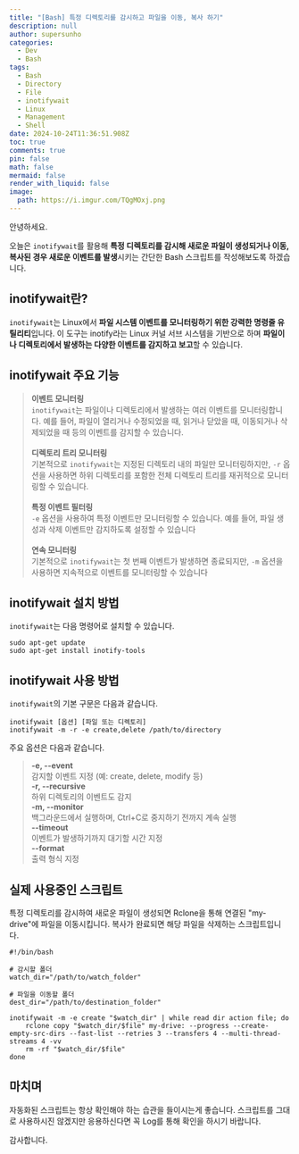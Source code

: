 ```yaml
---
title: "[Bash] 특정 디렉토리를 감시하고 파일을 이동, 복사 하기"
description: null
author: supersunho
categories:
  - Dev
  - Bash
tags:
  - Bash
  - Directory
  - File
  - inotifywait
  - Linux
  - Management
  - Shell
date: 2024-10-24T11:36:51.908Z
toc: true
comments: true
pin: false
math: false
mermaid: false
render_with_liquid: false
image:
  path: https://i.imgur.com/TQgMOxj.png
--- 
```


안녕하세요.

오늘은 `inotifywait`를 활용해 **특정 디렉토리를 감시해 새로운 파일이 생성되거나 이동, 복사된 경우 새로운 이벤트를 발생**시키는 간단한 Bash 스크립트를 작성해보도록 하겠습니다. 

## inotifywait란?
`inotifywait`는 Linux에서 **파일 시스템 이벤트를 모니터링하기 위한 강력한 명령줄 유틸리티**입니다. 이 도구는 inotify라는 Linux 커널 서브 시스템을 기반으로 하며 **파일이나 디렉토리에서 발생하는 다양한 이벤트를 감지하고 보고**할 수 있습니다.  

## inotifywait 주요 기능
>**이벤트 모니터링**
<br />`inotifywait`는 파일이나 디렉토리에서 발생하는 여러 이벤트를 모니터링합니다. 예를 들어, 파일이 열리거나 수정되었을 때, 읽거나 닫았을 때, 이동되거나 삭제되었을 때 등의 이벤트를 감지할 수 있습니다.
<br /><br />**디렉토리 트리 모니터링**
<br />기본적으로 `inotifywait`는 지정된 디렉토리 내의 파일만 모니터링하지만, `-r` 옵션을 사용하면 하위 디렉토리를 포함한 전체 디렉토리 트리를 재귀적으로 모니터링할 수 있습니다.
<br /><br />**특정 이벤트 필터링**
<br />`-e` 옵션을 사용하여 특정 이벤트만 모니터링할 수 있습니다. 예를 들어, 파일 생성과 삭제 이벤트만 감지하도록 설정할 수 있습니다
<br /><br />**연속 모니터링** 
<br />기본적으로 `inotifywait`는 첫 번째 이벤트가 발생하면 종료되지만, `-m` 옵션을 사용하면 지속적으로 이벤트를 모니터링할 수 있습니다

## inotifywait 설치 방법
`inotifywait`는 다음 명령어로 설치할 수 있습니다.
```shell
sudo apt-get update
sudo apt-get install inotify-tools
```

## inotifywait 사용 방법
`inotifywait`의 기본 구문은 다음과 같습니다.
```shell
inotifywait [옵션] [파일 또는 디렉토리]
inotifywait -m -r -e create,delete /path/to/directory
```
주요 옵션은 다음과 같습니다.
>**-e, --event**
<br />감지할 이벤트 지정 (예: create, delete, modify 등)
<br />**-r, --recursive**
<br />하위 디렉토리의 이벤트도 감지
<br />**-m, --monitor**
<br />백그라운드에서 실행하며, Ctrl+C로 중지하기 전까지 계속 실행
<br />**--timeout**
<br />이벤트가 발생하기까지 대기할 시간 지정
<br />**--format**
<br />출력 형식 지정

## 실제 사용중인 스크립트
특정 디렉토리를 감시하여 새로운 파일이 생성되면 Rclone을 통해 연결된 "my-drive"에 파일을 이동시킵니다. 복사가 완료되면 해당 파일을 삭제하는 스크립트입니다.
```shell
#!/bin/bash

# 감시할 폴더
watch_dir="/path/to/watch_folder"

# 파일을 이동할 폴더
dest_dir="/path/to/destination_folder"

inotifywait -m -e create "$watch_dir" | while read dir action file; do
    rclone copy "$watch_dir/$file" my-drive: --progress --create-empty-src-dirs --fast-list --retries 3 --transfers 4 --multi-thread-streams 4 -vv
    rm -rf "$watch_dir/$file"
done
```

## 마치며
자동화된 스크립트는 항상 확인해야 하는 습관을 들이시는게 좋습니다. 스크립트를 그대로 사용하시진 않겠지만 응용하신다면 꼭 Log를 통해 확인을 하시기 바랍니다.

감사합니다.
